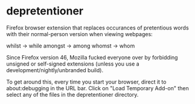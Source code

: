 # depretentioner
Firefox browser extension that replaces occurances of pretentious words with their normal-person version when viewing webpages:

whilst  -> while
amongst -> among
whomst  -> whom

Since Firefox version 46, Mozilla fucked everyone over by forbidding unsigned or self-signed extensions (unless you use a development/nightly/unbranded build).

To get around this, every time you start your browser, direct it to about:debugging in the URL bar.  Click on "Load Temporary Add-on" then select any of the files in the depretentioner directory.
